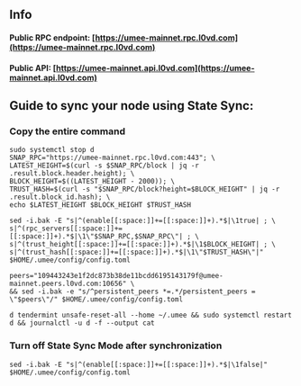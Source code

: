 ## Info
#### Public RPC endpoint: [https://umee-mainnet.rpc.l0vd.com](https://umee-mainnet.rpc.l0vd.com)
#### Public API: [https://umee-mainnet.api.l0vd.com](https://umee-mainnet.api.l0vd.com)

## Guide to sync your node using State Sync:

### Copy the entire command
```
sudo systemctl stop d
SNAP_RPC="https://umee-mainnet.rpc.l0vd.com:443"; \
LATEST_HEIGHT=$(curl -s $SNAP_RPC/block | jq -r .result.block.header.height); \
BLOCK_HEIGHT=$((LATEST_HEIGHT - 2000)); \
TRUST_HASH=$(curl -s "$SNAP_RPC/block?height=$BLOCK_HEIGHT" | jq -r .result.block_id.hash); \
echo $LATEST_HEIGHT $BLOCK_HEIGHT $TRUST_HASH

sed -i.bak -E "s|^(enable[[:space:]]+=[[:space:]]+).*$|\1true| ; \
s|^(rpc_servers[[:space:]]+=[[:space:]]+).*$|\1\"$SNAP_RPC,$SNAP_RPC\"| ; \
s|^(trust_height[[:space:]]+=[[:space:]]+).*$|\1$BLOCK_HEIGHT| ; \
s|^(trust_hash[[:space:]]+=[[:space:]]+).*$|\1\"$TRUST_HASH\"|" $HOME/.umee/config/config.toml

peers="109443243e1f2dc873b38de11bcdd6195143179f@umee-mainnet.peers.l0vd.com:10656" \
&& sed -i.bak -e "s/^persistent_peers *=.*/persistent_peers = \"$peers\"/" $HOME/.umee/config/config.toml 

d tendermint unsafe-reset-all --home ~/.umee && sudo systemctl restart d && journalctl -u d -f --output cat
```

### Turn off State Sync Mode after synchronization
```
sed -i.bak -E "s|^(enable[[:space:]]+=[[:space:]]+).*$|\1false|" $HOME/.umee/config/config.toml
```
